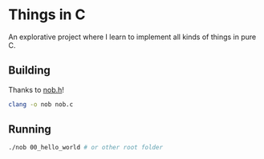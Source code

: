 # Things in C

An explorative project where I learn to implement all kinds of things in pure C.

## Building

Thanks to [nob.h](https://github.com/tsoding/nob.h)!

```sh
clang -o nob nob.c
```

## Running

```sh
./nob 00_hello_world # or other root folder
```
